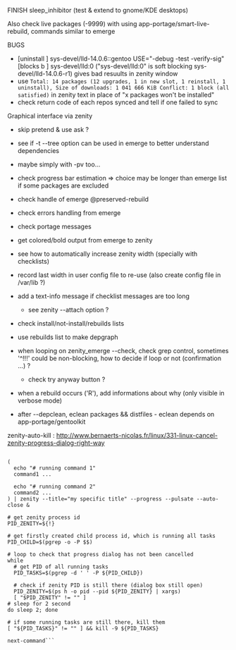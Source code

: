 FINISH sleep_inhibitor (test & extend to gnome/KDE desktops)

Also check live packages (-9999) with using app-portage/smart-live-rebuild, commands similar to emerge

BUGS
-	[uninstall     ] sys-devel/lld-14.0.6::gentoo  USE="-debug -test -verify-sig" 
	[blocks b      ] sys-devel/lld:0 ("sys-devel/lld:0" is soft blocking sys-devel/lld-14.0.6-r1)
gives bad resuults in zenity window
-	use ```Total: 14 packages (12 upgrades, 1 in new slot, 1 reinstall, 1 uninstall), Size of downloads: 1 041 666 KiB
Conflict: 1 block (all satisfied)``` in zenity text in place of "x packages won't be installed"
-	check return code of each repos synced and tell if one failed to sync

Graphical interface via zenity
- skip pretend & use ask ?

- see if -t --tree option can be used in emerge to better understand dependencies
- maybe simply with -pv too...
- check progress bar estimation => choice may be longer than emerge list if some packages are excluded

- check handle of emerge @preserved-rebuild
- check errors handling from emerge
- check portage messages

- get colored/bold output from emerge to zenity

- see how to automatically increase zenity width (specially with checklists)
- record last width in user config file to re-use (also create config file in /var/lib ?)
- add a text-info message if checklist messages are too long
	- see zenity --attach option ?

- check install/not-install/rebuilds lists
- use rebuilds list to make depgraph
- when looping on zenity_emerge --check, check grep control, sometimes '^!!!' could be non-blocking, how to decide if loop or not (confirmation ...) ?
	- check try anyway button ?

- when a rebuild occurs ('R'), add informations about why (only visible in verbose mode)

- after --depclean, eclean packages && distfiles - eclean depends on app-portage/gentoolkit

zenity-auto-kill : 
http://www.bernaerts-nicolas.fr/linux/331-linux-cancel-zenity-progress-dialog-right-way
```...

(
  echo "# running command 1"
  command1 ...

  echo "# running command 2"
  command2 ...
) | zenity --title="my specific title" --progress --pulsate --auto-close &

# get zenity process id
PID_ZENITY=${!}

# get firstly created child process id, which is running all tasks
PID_CHILD=$(pgrep -o -P $$)

# loop to check that progress dialog has not been cancelled
while
  # get PID of all running tasks
  PID_TASKS=$(pgrep -d ' ' -P ${PID_CHILD})

  # check if zenity PID is still there (dialog box still open)
  PID_ZENITY=$(ps h -o pid --pid ${PID_ZENITY} | xargs)
  [ "$PID_ZENITY" != "" ]  
# sleep for 2 second
do sleep 2; done

# if some running tasks are still there, kill them
[ "${PID_TASKS}" != "" ] && kill -9 ${PID_TASKS}

next-command```
